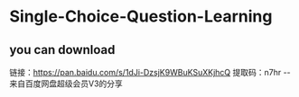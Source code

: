 # Single-Choice-Question-Learning
## you can download
链接：https://pan.baidu.com/s/1dJi-DzsjK9WBuKSuXKjhcQ 
提取码：n7hr 
--来自百度网盘超级会员V3的分享
